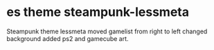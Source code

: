 # es theme steampunk-lessmeta
 Steampunk theme lessmeta moved gamelist from right to left changed background added ps2 and gamecube art.
